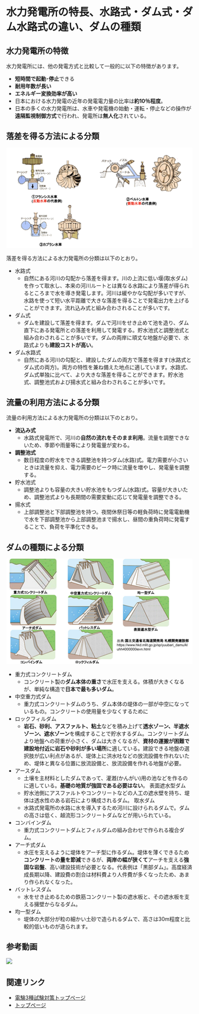 # 水力発電所の特長、水路式・ダム式・ダム水路式の違い、ダムの種類

## 水力発電所の特徴

水力発電所には、他の発電方式と比較して一般的に以下の特徴があります。

- **短時間で起動･停止**できる
- **耐用年数が長い**
- **エネルギー変換効率が高い**
- 日本における水力発電の近年の発電電力量の比率は**約10％程度**。
- 日本の多くの水力発電所は、水車や発電機の始動・運転・停止などの操作が**遠隔監視制御方式**で行われ、発電所は**無人化**されている。

## 落差を得る方法による分類

![picture 1](01_suiryoku1_dam1.png)  


落差を得る方法による水力発電所の分類は以下のとおり。

- 水路式
    - 自然にある河川の勾配から落差を得ます。川の上流に低い堰(取水ダム)を作って取水し、本来の河川ルートとは異なる水路により落差が得られるところまで水を導き発電します。河川は緩やかな勾配が多いですが、水路を使って短い水平距離で大きな落差を得ることで発電出力を上げることができます。流れ込み式と組み合わされることが多いです。
- ダム式
    - ダムを建設して落差を得ます。ダムで河川をせき止めて池を造り、ダム直下にある発電所との落差を利用して発電する。貯水池式と調整池式と組み合わされることが多いです。ダムの両岸に頑丈な地盤が必要で、水路式よりも**建設コストが高い**。
- ダム水路式
    - 自然にある河川の勾配と、建設したダムの両方で落差を得ます(水路式とダム式の両方)。両方の特性を兼ね備えた地点に適しています。水路式、ダム式単独に比べて、より大きな落差を得ることができます。貯水池式、調整池式および揚水式と組み合わされることが多いです。


## 流量の利用方法による分類

流量の利用方法による水力発電所の分類は以下のとおり。

- **流込み式**
    - 水路式発電所で、河川の**自然の流れをそのまま利用**。流量を調整できないため、季節や雨量等により発電量が変わる。
- **調整池式**
    - 数日程度の貯水をできる調整池を持つダム(水路)式。電力需要が小さいときは流量を抑え、電力需要のピーク時に流量を増やし、発電量を調整する。
- 貯水池式
    - 調整池よりも容量の大きい貯水池をもつダム(水路)式。容量が大きいため、調整池式よりも長期間の需要変動に応じて発電量を調整できる。
- 揚水式
    - 上部調整池と下部調整池を持つ。夜間休祭日等の軽負荷時に発電電動機で水を下部調整池から上部調整池まで揚水し、昼間の重負荷時に発電することで、負荷を平準化できる。

## ダムの種類による分類

![picture 1](01_suiryoku1_dam2.png)  

- 重力式コンクリートダム
    - コンクリート製の**ダム本体の重さ**で水圧を支える。体積が大きくなるが、単純な構造で**日本で最も多いダム**。
- 中空重力式ダム
    - 重力式コンクリートダムのうち、ダム本体の堤体の一部が中空になっているもの。コンクリートの使用量を少なくするために
- ロックフィルダム
    - **岩石、砂利、アスファルト、粘土**などを積み上げて**透水ゾーン、半遮水ゾーン、遮水ゾーン**を構成することで貯水するダム。コンクリートダムより地盤への荷重が小さく、ダムは大きくなるが、**資材の運搬が困難で建設地付近に岩石や砂利が多い場所**に適している。建設できる地盤の選択肢が広い利点があるが、堤体上に洪水吐などの放流設備を作れないため、堤体と異なる位置に放流設備と、放流設備を作れる地盤が必要。
- アースダム
    - 土壌を主材料としたダムであって、灌漑(かんがい)用の池などを作るのに適している。**基礎の地質が強固である必要はない**。
表面遮水型ダム
    - 貯水池側にアスファルトやコンクリートなどの人工の遮水壁を持ち、堤体は透水性のある岩石により構成されるダム。
取水ダム
    - 水路式発電所の水路に水を導入するため河川に設けられるダムで。ダムの高さは低く、越流形コンクリートダムなどが用いられている。
- コンバインダム
    - 重力式コンクリートダムとフィルダムの組み合わせで作られる複合ダム。
- アーチ式ダム
    - 水圧を支えるように堤体をアーチ型に作るダム。堤体を薄くできるため**コンクリートの量を節減**できるが、**両岸の幅が狭くて**アーチを支える**強固な岩盤**、高い建設技術が必要となる。代表例は「黒部ダム」。高度経済成長期以降、建設費の割合は材料費より人件費が多くなったため、あまり作られなくなった。
- バットレスダム
    - 水をせき止めるための鉄筋コンクリート製の遮水板と、その遮水板を支える擁壁からなるダム。
- 均一型ダム
    - 堤体の大部分が粒の細かい土砂で造られるダムで、高さは30m程度と比較的低いものが造られます。

## 参考動画

[![](https://img.youtube.com/vi/K7k92qwpMNo/0.jpg)](https://www.youtube.com/watch?v=K7k92qwpMNo)


## 関連リンク


- [電験3種試験対策トップページ](../denken3.md)
- [トップページ](../../../index.md)